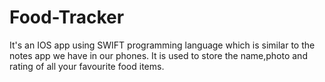 # Food-Tracker

It's an IOS app using SWIFT programming language which is similar to the notes app we have in our phones.
It is used to store the name,photo and rating of all your favourite food items.

